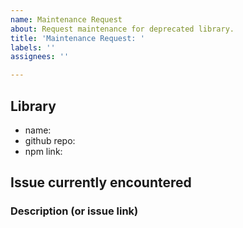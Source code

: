 ```yaml
---
name: Maintenance Request
about: Request maintenance for deprecated library.
title: 'Maintenance Request: '
labels: ''
assignees: ''

---
```


## Library
- name: 
- github repo: 
- npm link: 

## Issue currently encountered
### Description (or issue link)
